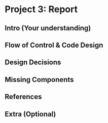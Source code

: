 # Project 3: Report
## Intro (Your understanding)

## Flow of Control & Code Design

## Design Decisions

## Missing Components

## References

## Extra (Optional)